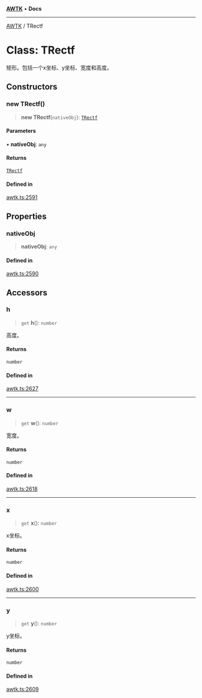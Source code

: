 [**AWTK**](../README.md) • **Docs**

***

[AWTK](../globals.md) / TRectf

# Class: TRectf

矩形。包括一个x坐标、y坐标、宽度和高度。

## Constructors

### new TRectf()

> **new TRectf**(`nativeObj`): [`TRectf`](TRectf.md)

#### Parameters

• **nativeObj**: `any`

#### Returns

[`TRectf`](TRectf.md)

#### Defined in

[awtk.ts:2591](https://github.com/zlgopen/awtk-binding/blob/a193834fdb1c1ee98bdcf84db4b6e5fd059e1d7c/tools/code_gen/js/output/awtk.ts#L2591)

## Properties

### nativeObj

> **nativeObj**: `any`

#### Defined in

[awtk.ts:2590](https://github.com/zlgopen/awtk-binding/blob/a193834fdb1c1ee98bdcf84db4b6e5fd059e1d7c/tools/code_gen/js/output/awtk.ts#L2590)

## Accessors

### h

> `get` **h**(): `number`

高度。

#### Returns

`number`

#### Defined in

[awtk.ts:2627](https://github.com/zlgopen/awtk-binding/blob/a193834fdb1c1ee98bdcf84db4b6e5fd059e1d7c/tools/code_gen/js/output/awtk.ts#L2627)

***

### w

> `get` **w**(): `number`

宽度。

#### Returns

`number`

#### Defined in

[awtk.ts:2618](https://github.com/zlgopen/awtk-binding/blob/a193834fdb1c1ee98bdcf84db4b6e5fd059e1d7c/tools/code_gen/js/output/awtk.ts#L2618)

***

### x

> `get` **x**(): `number`

x坐标。

#### Returns

`number`

#### Defined in

[awtk.ts:2600](https://github.com/zlgopen/awtk-binding/blob/a193834fdb1c1ee98bdcf84db4b6e5fd059e1d7c/tools/code_gen/js/output/awtk.ts#L2600)

***

### y

> `get` **y**(): `number`

y坐标。

#### Returns

`number`

#### Defined in

[awtk.ts:2609](https://github.com/zlgopen/awtk-binding/blob/a193834fdb1c1ee98bdcf84db4b6e5fd059e1d7c/tools/code_gen/js/output/awtk.ts#L2609)
